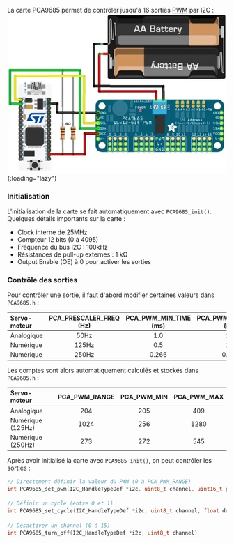 [order]:       # (1)
[title]:       # (Utiliser la librairie)
[description]: # (Comment utiliser la librairie custom pour générer jusqu'à 16 signaux PWM)

La carte PCA9685 permet de contrôler jusqu'à 16 sorties [PWM](/PWM/STM32) par I2C :
![PCA965](/static/images/PWM/PCA9685.webp){:loading="lazy"}

### Initialisation

L'initialisation de la carte se fait automatiquement avec `PCA9685_init()`. Quelques détails importants sur la carte :

- Clock interne de 25MHz
- Compteur 12 bits (0 à 4095)
- Fréquence du bus I2C : 100kHz
- Résistances de pull-up externes : 1 kΩ
- Output Enable (OE) à 0 pour activer les sorties

### Contrôle des sorties

Pour contrôler une sortie, il faut d'abord modifier certaines valeurs dans `PCA9685.h` :

| Servo-moteur | PCA_PRESCALER_FREQ (Hz) | PCA_PWM_MIN_TIME (ms) | PCA_PWM_MAX_TIME (ms) |
| :----------- | :---------------------: | :-------------------: | :-------------------: |
| Analogique   | 50Hz                    | 1.0                   | 2.0                   |
| Numérique    | 125Hz                   | 0.5                   | 2.5                   |
| Numérique    | 250Hz                   | 0.266                 | 0.533                 |

Les comptes sont alors automatiquement calculés et stockés dans `PCA9685.h` :

| Servo-moteur      | PCA_PWM_RANGE | PCA_PWM_MIN | PCA_PWM_MAX |
| :---------------- | :-----------: | :---------: | :---------: |
| Analogique        | 204           | 205         | 409         |
| Numérique (125Hz) | 1024          | 256         | 1280        |
| Numérique (250Hz) | 273           | 272         | 545         |

Après avoir initialisé la carte avec `PCA9685_init()`, on peut contrôler les sorties :

```c
// Directement définir la valeur du PWM (0 à PCA_PWM_RANGE)
int PCA9685_set_pwm(I2C_HandleTypeDef *i2c, uint8_t channel, uint16_t points)

// Définir un cycle (entre 0 et 1)
int PCA9685_set_cycle(I2C_HandleTypeDef *i2c, uint8_t channel, float duty_cycle)

// Désactiver un channel (0 à 15)
int PCA9685_turn_off(I2C_HandleTypeDef *i2c, uint8_t channel)
```

